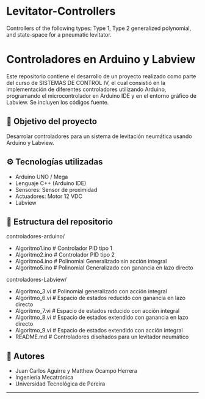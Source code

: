 # Levitator-Controllers

Controllers of the following types: Type 1, Type 2 generalized polynomial, and state-space for a pneumatic levitator.

# Controladores en Arduino y Labview

Este repositorio contiene el desarrollo de un proyecto realizado como parte del curso de SISTEMAS DE CONTROL IV, el cual consistió en la implementación de diferentes controladores utilizando Arduino, programando el microcontrolador en Arduino IDE y en el entorno gráfico de Labview. Se incluyen los códigos fuente.

## 📌 Objetivo del proyecto

Desarrolar controladores para un sistema de levitación neumática usando Arduino y Labview. 

## ⚙️ Tecnologías utilizadas

- Arduino UNO / Mega
- Lenguaje C++ (Arduino IDE)
- Sensores: Sensor de proximidad
- Actuadores: Motor 12 VDC
- Labview

## 📁 Estructura del repositorio
controladores-arduino/
- Algoritmo1.ino # Controlador PID tipo 1
- Algoritmo2.ino # Controlador PID tipo 2
- Algoritmo4.ino # Polinomial Generalizado sin acción integral
- Algoritmo5.ino # Polinomial Generalizado con ganancia en lazo directo
  
controladores-Labview/
- Algoritmo_3.vi # Polinomial generalizado con acción integral
- Algoritmo_6.vi # Espacio de estados reducido con ganancia en lazo directo
- Algoritmo_7.vi # Espacio de estados reducido con acción integral
- Algoritmo_8.vi # Espacio de estados extendido con ganancia en lazo directo
- Algoritmo_9.vi # Espacio de estados extendido con acción integral
- README.md # Controladores diseñados para un levitador neumático



## 🔗 Autores

- Juan Carlos Aguirre y Matthew Ocampo Herrera
- Ingeniería Mecatrónica   
- Universidad Tecnológica de Pereira

---


